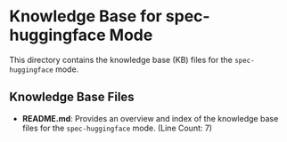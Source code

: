 # Knowledge Base for spec-huggingface Mode

This directory contains the knowledge base (KB) files for the `spec-huggingface` mode.

## Knowledge Base Files

*   **README.md**: Provides an overview and index of the knowledge base files for the `spec-huggingface` mode. (Line Count: 7)
